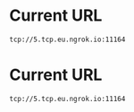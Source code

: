 # Current URL
```
tcp://5.tcp.eu.ngrok.io:11164
```
# Current URL
```
tcp://5.tcp.eu.ngrok.io:11164
```
